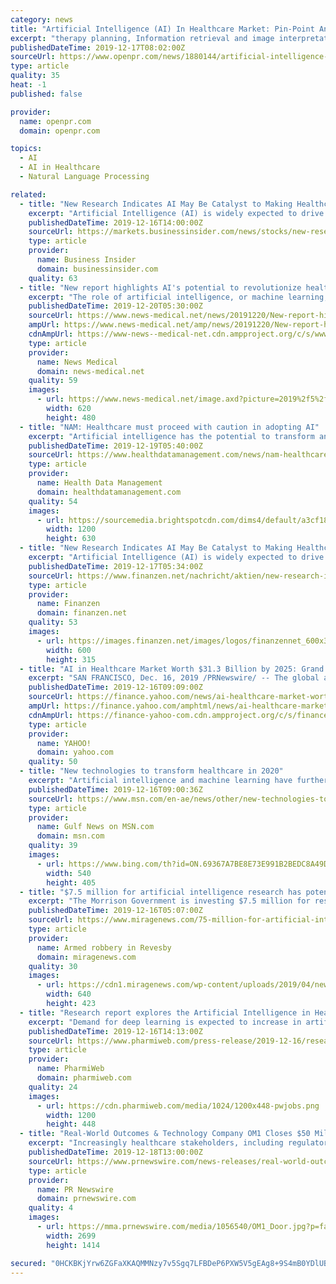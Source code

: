 ```yaml
---
category: news
title: "Artificial Intelligence (AI) In Healthcare Market: Pin-Point Analysis For Changing Competitive Dynamics"
excerpt: "therapy planning, Information retrieval and image interpretation. However, glitches in communication and technical infrastructure are amongst the barriers to the growth of AI in health care. According to Infoholic Research, the “Artificial Intelligence in Healthcare Market” is expected to reach $ 1,139.2 million by 2022, growing at a CAGR ..."
publishedDateTime: 2019-12-17T08:02:00Z
sourceUrl: https://www.openpr.com/news/1880144/artificial-intelligence-ai-in-healthcare-market-pin-point
type: article
quality: 35
heat: -1
published: false

provider:
  name: openpr.com
  domain: openpr.com

topics:
  - AI
  - AI in Healthcare
  - Natural Language Processing

related:
  - title: "New Research Indicates AI May Be Catalyst to Making Healthcare More Human"
    excerpt: "Artificial Intelligence (AI) is widely expected to drive important benefits across the health ... As a leading provider of medical imaging, monitoring, biomanufacturing, and cell and gene therapy technologies, GE Healthcare enables precision health in diagnostics, therapeutics and monitoring through intelligent devices, data analytics ..."
    publishedDateTime: 2019-12-16T14:00:00Z
    sourceUrl: https://markets.businessinsider.com/news/stocks/new-research-indicates-ai-may-be-catalyst-to-making-healthcare-more-human-1028765994
    type: article
    provider:
      name: Business Insider
      domain: businessinsider.com
    quality: 63
  - title: "New report highlights AI's potential to revolutionize health care"
    excerpt: "The role of artificial intelligence, or machine learning, will be pivotal as the industry wrestles with a gargantuan amount of data that could improve -- or muddle -- health and cost priorities, according to a National Academy of Medicine Special Publication on the use of AI in health care. Yet, the current explosion of investment and ..."
    publishedDateTime: 2019-12-20T05:30:00Z
    sourceUrl: https://www.news-medical.net/news/20191220/New-report-highlights-AIs-potential-to-revolutionize-health-care.aspx
    ampUrl: https://www.news-medical.net/amp/news/20191220/New-report-highlights-AIs-potential-to-revolutionize-health-care.aspx
    cdnAmpUrl: https://www-news--medical-net.cdn.ampproject.org/c/s/www.news-medical.net/amp/news/20191220/New-report-highlights-AIs-potential-to-revolutionize-health-care.aspx
    type: article
    provider:
      name: News Medical
      domain: news-medical.net
    quality: 59
    images:
      - url: https://www.news-medical.net/image.axd?picture=2019%2f5%2ffuturistic_techno_design_on_background_of_supercomputer_data_center_-_Image_-_Timofeev_Vladimir_M1_402c068791b640469e416c4f55d84afe-620x480.jpg
        width: 620
        height: 480
  - title: "NAM: Healthcare must proceed with caution in adopting AI"
    excerpt: "Artificial intelligence has the potential to transform and disrupt healthcare. However, the industry must beware of unintended consequences and not give in to marketing hype and profit motives. That’s the contention of a new National Academy of Medicine ..."
    publishedDateTime: 2019-12-19T05:40:00Z
    sourceUrl: https://www.healthdatamanagement.com/news/nam-healthcare-must-proceed-with-caution-in-adopting-ai
    type: article
    provider:
      name: Health Data Management
      domain: healthdatamanagement.com
    quality: 54
    images:
      - url: https://sourcemedia.brightspotcdn.com/dims4/default/a3cf187/2147483647/strip/true/crop/800x420+0+57/resize/1200x630!/quality/90/?url=https%3A%2F%2Fsourcemedia.brightspotcdn.com%2F7e%2F22%2Fd9f681e54ee3ab9f3b04613abee3%2Fthe-keck-center-of-the-national-academies-crop.jpg
        width: 1200
        height: 630
  - title: "New Research Indicates AI May Be Catalyst to Making Healthcare More Human"
    excerpt: "Artificial Intelligence (AI) is widely expected to drive important benefits across the health ... As a leading provider of medical imaging, monitoring, biomanufacturing, and cell and gene therapy technologies, GE Healthcare enables precision health in diagnostics, therapeutics and monitoring through intelligent devices, data analytics ..."
    publishedDateTime: 2019-12-17T05:34:00Z
    sourceUrl: https://www.finanzen.net/nachricht/aktien/new-research-indicates-ai-may-be-catalyst-to-making-healthcare-more-human-8328587
    type: article
    provider:
      name: Finanzen
      domain: finanzen.net
    quality: 53
    images:
      - url: https://images.finanzen.net/images/logos/finanzennet_600x315.jpg
        width: 600
        height: 315
  - title: "AI in Healthcare Market Worth $31.3 Billion by 2025: Grand View Research, Inc."
    excerpt: "SAN FRANCISCO, Dec. 16, 2019 /PRNewswire/ -- The global artificial intelligence in healthcare market size is expected to reach USD 31.3 billion by 2025, growing at a CAGR of 41.5% over a forecast period, according to a new report by Grand View Research, Inc. The rising demand to reduce healthcare costs, increasing adoption of precision medicine ..."
    publishedDateTime: 2019-12-16T09:09:00Z
    sourceUrl: https://finance.yahoo.com/news/ai-healthcare-market-worth-31-090500748.html
    ampUrl: https://finance.yahoo.com/amphtml/news/ai-healthcare-market-worth-31-090500748.html
    cdnAmpUrl: https://finance-yahoo-com.cdn.ampproject.org/c/s/finance.yahoo.com/amphtml/news/ai-healthcare-market-worth-31-090500748.html
    type: article
    provider:
      name: YAHOO!
      domain: yahoo.com
    quality: 50
  - title: "New technologies to transform healthcare in 2020"
    excerpt: "Artificial intelligence and machine learning have further helped genomic medicine with producing ... It can assist a doctor in understanding the possibilities for a successful outcome of a procedure, help make therapy decisions, and manage chronic diseases. They can help improve patient experience through effective, patient-centric care."
    publishedDateTime: 2019-12-16T09:00:36Z
    sourceUrl: https://www.msn.com/en-ae/news/other/new-technologies-to-transform-healthcare-in-2020/ar-AAKamG5
    type: article
    provider:
      name: Gulf News on MSN.com
      domain: msn.com
    quality: 39
    images:
      - url: https://www.bing.com/th?id=ON.69367A7BE8E73E991B2BEDC8A49D8AF1
        width: 540
        height: 405
  - title: "$7.5 million for artificial intelligence research has potential to transform health care"
    excerpt: "The Morrison Government is investing $7.5 million for research into the use of artificial intelligence in health care. Artificial intelligence (AI) will be critical in transforming the future of health care through improved preventive, diagnostic and treatment approaches. Research into the use of AI is likely to provide significant benefits ..."
    publishedDateTime: 2019-12-16T05:07:00Z
    sourceUrl: https://www.miragenews.com/75-million-for-artificial-intelligence-research-has-potential-to-transform-health-care/
    type: article
    provider:
      name: Armed robbery in Revesby
      domain: miragenews.com
    quality: 30
    images:
      - url: https://cdn1.miragenews.com/wp-content/uploads/2019/04/news-and-developments.jpg
        width: 640
        height: 423
  - title: "Research report explores the Artificial Intelligence in Healthcare Market: industry analysis by 2027"
    excerpt: "Demand for deep learning is expected to increase in artificial intelligence in healthcare market with rising ... globe is expected to create lucrative opportunities for manufacturers in artificial intelligence in healthcare market with surging demand for robot-assisted surgery. IBM Corporation: The artificial intelligence in healthcare market ..."
    publishedDateTime: 2019-12-16T14:13:00Z
    sourceUrl: https://www.pharmiweb.com/press-release/2019-12-16/research-report-explores-the-artificial-intelligence-in-healthcare-market-industry-analysis-by-202
    type: article
    provider:
      name: PharmiWeb
      domain: pharmiweb.com
    quality: 24
    images:
      - url: https://cdn.pharmiweb.com/media/1024/1200x448-pwjobs.png
        width: 1200
        height: 448
  - title: "Real-World Outcomes & Technology Company OM1 Closes $50 Million Series C Financing To Make Healthcare More Measured, Precise, And Pre-Emptive"
    excerpt: "Increasingly healthcare stakeholders, including regulators, payer and providers, are seeking real-world evidence for supporting outcomes-based decision making. By organizing health information and applying artificial intelligence (AI) technology ..."
    publishedDateTime: 2019-12-18T13:00:00Z
    sourceUrl: https://www.prnewswire.com/news-releases/real-world-outcomes--technology-company-om1-closes-50-million-series-c-financing-to-make-healthcare-more-measured-precise-and-pre-emptive-300976837.html
    type: article
    provider:
      name: PR Newswire
      domain: prnewswire.com
    quality: 4
    images:
      - url: https://mma.prnewswire.com/media/1056540/OM1_Door.jpg?p=facebook
        width: 2699
        height: 1414

secured: "0HCKBKjYrw6ZGFaXKAQMMNzy7v5Sgq7LFBDeP6PXW5V5gEAg8+9S4mB0YDlUBLnw25gwUdgxm8UbLRZuge3SyvpWrKHs4APHvT/eovR/QoS/WnoXlL7mlImJ1msoOKKlBMD0sIjbGgwTT3wsKqeyx4WBUIahfB+IT80fEvziQDiITDw33X1HbkID8b5fl4Vhl1P/q3FRgt3xlpZCEsmVF8osozpccqDI9FaeuHCDqkMEyeasOJSdGUZsJ8mk3lch478D5M0tBA4kNJaB9c0CiA==;P6rvFzaFj7Zr3n1z4duP6Q=="
---
```


